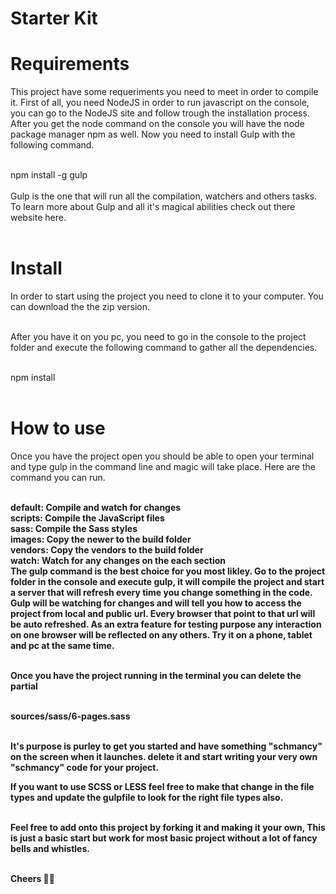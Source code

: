 # Starter Kit

# Requirements
This project have some requeriments you need to meet in order to compile it. First of all, you need NodeJS in order to run javascript on the console, you can go to the NodeJS site and follow trough the installation process. After you get the node command on the console you will have the node package manager npm as well. Now you need to install Gulp with the following command.<br><br>

npm install -g gulp<br><br>
Gulp is the one that will run all the compilation, watchers and others tasks. To learn more about Gulp and all it's magical abilities check out there website here.<br><br>

# Install
In order to start using the project you need to clone it to your computer. You can download the the zip version.<br><br>

After you have it on you pc, you need to go in the console to the project folder and execute the following command to gather all the dependencies.<br><br>

npm install<br><br>

# How to use
Once you have the project open you should be able to open your terminal and type gulp in the command line and magic will take place. Here are the command you can run.<br><br>

<strong>default:<strong> Compile and watch for changes<br>
scripts: Compile the JavaScript files<br>
sass: Compile the Sass styles<br>
images: Copy the newer to the build folder<br>
vendors: Copy the vendors to the build folder<br>
watch: Watch for any changes on the each section<br>
The gulp command is the best choice for you most likley. Go to the project folder in the console and execute gulp, it will compile the project and start a server that will refresh every time you change something in the code. Gulp will be watching for changes and will tell you how to access the project from local and public url. Every browser that point to that url will be auto refreshed. As an extra feature for testing purpose any interaction on one browser will be reflected on any others. Try it on a phone, tablet and pc at the same time.<br><br>

Once you have the project running in the terminal you can delete the partial<br><br>

sources/sass/6-pages.sass<br><br>

It's purpose is purley to get you started and have something "schmancy" on the screen when it launches. delete it and start writing your very own "schmancy" code for your project.<br>

If you want to use SCSS or LESS feel free to make that change in the file types and update the gulpfile to look for the right file types also.<br><br>

Feel free to add onto this project by forking it and making it your own, This is just a basic start but work for most basic project without a lot of fancy bells and whistles.<br><br>

Cheers 👍🏼<br>
